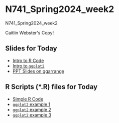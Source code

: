 # N741_Spring2024_week2

N741_Spring2024_week2

Caitlin Webster's Copy!

## Slides for Today

* [Intro to R Code](https://melindahiggins2000.github.io/RWorkshops_HJFGlobal_AugSept2023/HJF_Rworkshop_08242023_pt1.html#21)
* [Intro to `ggplot2`](https://melindahiggins2000.github.io/RWorkshops_HJFGlobal_AugSept2023/HJF_Rworkshop_08242023_pt3.html#1)
* [PPT Slides on ggarrange](https://raw.githubusercontent.com/melindahiggins2000/N741_Spring2024_week2/main/ggarrange_slides.pptx)

## R Scripts (*.R) files for Today

* [Simple R Code](https://raw.githubusercontent.com/melindahiggins2000/N741_Spring2024_week2/main/module01_Rscript.R)
* [`ggplot2` example 1](https://raw.githubusercontent.com/melindahiggins2000/N741_Spring2024_week2/main/ggplot_Rscript_01.R)
* [`ggplot2` example 2](https://raw.githubusercontent.com/melindahiggins2000/N741_Spring2024_week2/main/ggplot_Rscript_02.R)
* [`ggplot2` example 3](https://raw.githubusercontent.com/melindahiggins2000/N741_Spring2024_week2/main/ggplot_Rscript_03.R)


